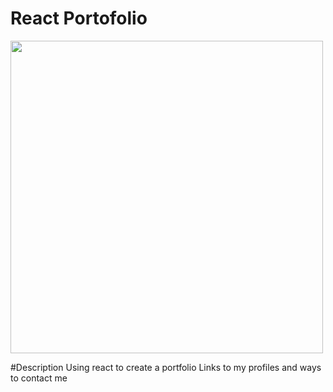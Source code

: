# React Portofolio

<img src=".\img\screenshot.jpg" width="500" height="500"> 

#Description
Using react to create a portfolio
Links to my profiles and ways to contact me


